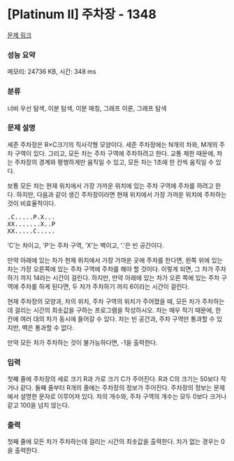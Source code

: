 # [Platinum II] 주차장 - 1348 

[문제 링크](https://www.acmicpc.net/problem/1348) 

### 성능 요약

메모리: 24736 KB, 시간: 348 ms

### 분류

너비 우선 탐색, 이분 탐색, 이분 매칭, 그래프 이론, 그래프 탐색

### 문제 설명

<p>세준 주차장은 R×C크기의 직사각형 모양이다. 세준 주차장에는 N개의 차와, M개의 주차 구역이 있다. 그리고, 모든 차는 주차 구역에 주차하려고 한다. 교통 제한 때문에, 차는 주차장의 경계와 평행하게만 움직일 수 있고, 모든 차는 1초에 한 칸씩 움직일 수 있다.</p>

<p>보통 모든 차는 현재 위치에서 가장 가까운 위치에 있는 주차 구역에 주차를 하려고 한다. 하지만, 다음과 같이 생긴 주차장이라면 현재 위치에서 가장 가까운 위치에 주차하는 것이 비효율적이다.</p>

<pre>.C.....P.X...
XX.......X..P
XX.....C.....</pre>

<p>‘C’는 차이고, 'P‘는 주차 구역, 'X'는 벽이고, '.'은 빈 공간이다.</p>

<p>만약 아래에 있는 차가 현재 위치에서 가장 가까운 곳에 주차를 한다면, 왼쪽 위에 있는 차는 가장 오른쪽에 있는 주차 구역에 주차를 해야 할 것이다. 이렇게 되면, 그 차가 주차하기 까지 14라는 시간이 걸린다. 하지만, 만약 아래에 있는 차가 오른 쪽에 있는 주차 구역에 주차를 하게 된다면, 두 차가 주차하기 까지 6이라는 시간이 걸린다.</p>

<p>현재 주차장의 모양과, 차의 위치, 주차 구역의 위치가 주어졌을 때, 모든 차가 주차하는데 걸리는 시간의 최솟값을 구하는 프로그램을 작성하시오. 차는 매우 작기 때문에, 한 칸에 여러 대의 차가 동시에 들어갈 수 있다. 차는 빈 공간과, 주차 구역만 통과할 수 있지만, 벽은 통과할 수 없다.</p>

<p>만약 모든 차가 주차하는 것이 불가능하다면, -1을 출력한다.</p>

### 입력 

 <p>첫째 줄에 주차장의 세로 크기 R과 가로 크기 C가 주어진다. R과 C의 크기는 50보다 작거나 같다. 둘째 줄부터 R개의 줄에는 주차장의 정보가 주어진다. 주차장의 정보는 문제에서 설명한 문자로 이루어져 있다. 차의 개수와, 주차 구역의 개수는 모두 0보다 크거나 같고 100을 넘지 않는다.</p>

### 출력 

 <p>첫째 줄에 모든 차가 주차하는데 걸리는 시간의 최솟값을 출력한다. 차가 없는 경우는 0을 출력한다.</p>

